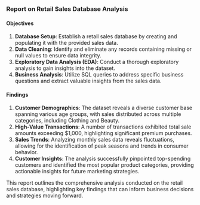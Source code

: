 ### Report on Retail Sales Database Analysis

#### Objectives

1. **Database Setup**: Establish a retail sales database by creating and populating it with the provided sales data.
2. **Data Cleaning**: Identify and eliminate any records containing missing or null values to ensure data integrity.
3. **Exploratory Data Analysis (EDA)**: Conduct a thorough exploratory analysis to gain insights into the dataset.
4. **Business Analysis**: Utilize SQL queries to address specific business questions and extract valuable insights from the sales data.

#### Findings

1. **Customer Demographics**: The dataset reveals a diverse customer base spanning various age groups, with sales distributed across multiple categories, including Clothing and Beauty.
2. **High-Value Transactions**: A number of transactions exhibited total sale amounts exceeding $1,000, highlighting significant premium purchases.
3. **Sales Trends**: Analyzing monthly sales data reveals fluctuations, allowing for the identification of peak seasons and trends in consumer behavior.
4. **Customer Insights**: The analysis successfully pinpointed top-spending customers and identified the most popular product categories, providing actionable insights for future marketing strategies.

This report outlines the comprehensive analysis conducted on the retail sales database, highlighting key findings that can inform business decisions and strategies moving forward.
